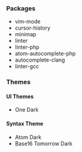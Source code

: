 ### Packages

* vim-mode
* cursor-history
* minimap
* linter
* linter-php
* atom-autocomplete-php
* autocomplete-clang
* linter-gcc

### Themes

#### UI Themes

* One Dark

#### Syntax Theme

* Atom Dark
* Base16 Tomorrow Dark

